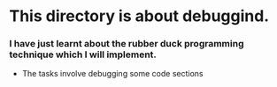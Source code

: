 # This directory is about debuggind.

### I have just learnt about the rubber duck programming technique which I will implement.

- The tasks involve debugging some code sections

